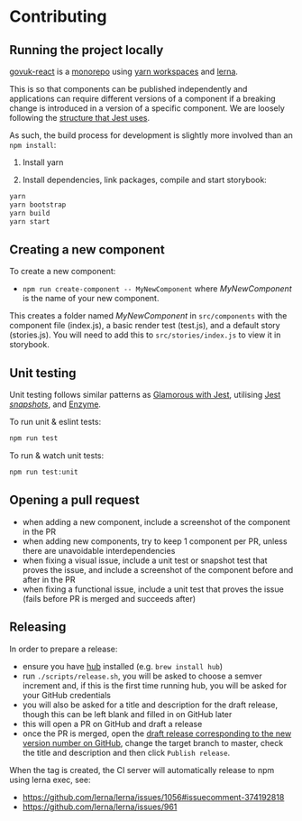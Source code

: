# Contributing

## Running the project locally

[govuk-react](https://github.com/penx/govuk-react) is a [monorepo](https://github.com/babel/babel/blob/master/doc/design/monorepo.md) using [yarn workspaces](https://yarnpkg.com/blog/2017/08/02/introducing-workspaces/) and [lerna](https://github.com/lerna/lerna).

This is so that components can be published independently and applications can require different versions of a component if a breaking change is introduced in a version of a specific component. We are loosely following the [structure that Jest uses](https://github.com/facebook/jest).

As such, the build process for development is slightly more involved than an `npm install`:

1. Install yarn

2. Install dependencies, link packages, compile and start storybook:

```sh
yarn
yarn bootstrap
yarn build
yarn start
```

## Creating a new component
To create a new component:
- `npm run create-component -- MyNewComponent` where _MyNewComponent_ is the name of your new component.

This creates a folder named _MyNewComponent_ in `src/components` with the component file (index.js), a basic render test (test.js), and a default story (stories.js). You will need to add this to `src/stories/index.js` to view it in storybook.


## Unit testing
Unit testing follows similar patterns as [Glamorous with Jest](https://github.com/paypal/glamorous/tree/master/examples/with-jest), utilising [Jest _snapshots_](https://facebook.github.io/jest/docs/en/snapshot-testing.html), and [Enzyme](https://github.com/airbnb/enzyme).

To run unit & eslint tests:
```sh
npm run test
```

To run & watch unit tests:
```sh
npm run test:unit
```

## Opening a pull request

- when adding a new component, include a screenshot of the component in the PR
- when adding new components, try to keep 1 component per PR, unless there are unavoidable interdependencies
- when fixing a visual issue, include a unit test or snapshot test that proves the issue, and include a screenshot of the component before and after in the PR
- when fixing a functional issue, include a unit test that proves the issue (fails before PR is merged and succeeds after)

## Releasing

In order to prepare a release:

- ensure you have [hub](https://hub.github.com) installed (e.g. `brew install hub`)
- run `./scripts/release.sh`, you will be asked to choose a semver increment and, if this is the first time running hub, you will be asked for your GitHub credentials
- you will also be asked for a title and description for the draft release, though this can be left blank and filled in on GitHub later
- this will open a PR on GitHub and draft a release
- once the PR is merged, open the [draft release corresponding to the new version number on GitHub](https://github.com/penx/govuk-react/releases), change the target branch to master, check the title and description and then click `Publish release`.

When the tag is created, the CI server will automatically release to npm using lerna exec, see:

- https://github.com/lerna/lerna/issues/1056#issuecomment-374192818
- https://github.com/lerna/lerna/issues/961
